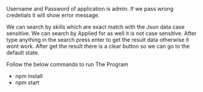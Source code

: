 Username and Password of application is admin.
If we pass wrong credetials it will show error message.

We can search by skills which are exact match with the Json data case sensitive.
We can search by Applied for as well it is not case sensitive.
After type anything in the search press enter to get the result data otherwise it wont work.
After get the result there is a clear button so we can go to the default state.

Follow the below commands to run The Program
- npm install
- npm start


